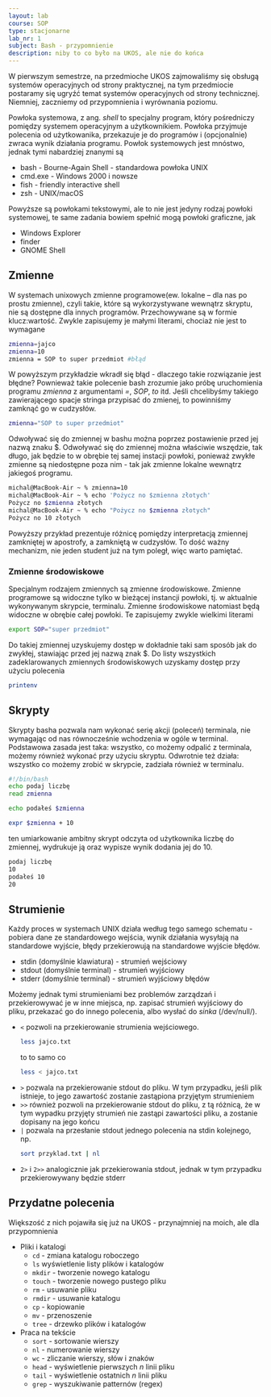 ```yaml
---
layout: lab
course: SOP
type: stacjonarne
lab_nr: 1
subject: Bash - przypomnienie
description: niby to co było na UKOS, ale nie do końca
---
```

W pierwszym semestrze, na przedmioche UKOS zajmowaliśmy się obsługą systemów operacyjnych od strony praktycznej, na tym przedmiocie postaramy się ugryźć temat systemów operacyjnych od strony technicznej. Niemniej, zaczniemy od przypomnienia i wyrównania poziomu.

Powłoka systemowa, z ang. *shell* to specjalny program, który pośredniczy pomiędzy systemem operacyjnym a użytkownikiem. Powłoka przyjmuje polecenia od użytkowanika, przekazuje je do programów i (opcjonalnie) zwraca wynik działania programu. Powłok systemowych jest mnóstwo, jednak tymi nabardziej znanymi są 
- bash - Bourne-Again Shell - standardowa powłoka UNIX
- cmd.exe - Windows 2000 i nowsze
- fish - friendly interactive shell
- zsh - UNIX/macOS

Powyższe są powłokami tekstowymi, ale to nie jest jedyny rodzaj powłoki systemowej, te same zadania bowiem spełnić mogą powłoki graficzne, jak
- Windows Explorer
- finder
- GNOME Shell

## Zmienne

W systemach unixowych zmienne programowe(ew. lokalne – dla nas po prostu zmienne), czyli takie, które są wykorzystywane wewnątrz skryptu, nie są dostępne dla innych programów. Przechowywane są w formie klucz:wartość. Zwykle zapisujemy je małymi literami, chociaż nie jest to wymagane

```bash
zmienna=jajco
zmienna=10
zmienna = SOP to super przedmiot #błąd 
```

W powyższym przykładzie wkradł się błąd - dlaczego takie rozwiązanie jest błędne? Pownieważ takie polecenie bash zrozumie jako próbę uruchomienia programu *zmienna* z argumentami *=*, *SOP*, *to* itd. Jeśli chcelibyśmy takiego zawierającego spacje stringa przypisać do zmienej, to powinniśmy zamknąć go w cudzysłów.

```bash
zmienna="SOP to super przedmiot"
```

Odwoływać się do zmiennej w bashu można poprzez postawienie przed jej nazwą znaku $. Odwoływać się do zmiennej można właściwie wszędzie, tak długo, jak będzie to w obrębie tej samej instacji powłoki, ponieważ zwykłe zmienne są niedostępne poza nim - tak jak zmienne lokalne wewnątrz jakiegoś programu. 

```bash
michal@MacBook-Air ~ % zmienna=10
michal@MacBook-Air ~ % echo 'Pożycz no $zmienna złotych'
Pożycz no $zmienna złotych
michal@MacBook-Air ~ % echo "Pożycz no $zmienna złotych"
Pożycz no 10 złotych
```

Powyższy przykład prezentuje różnicę pomiędzy interpretacją zmiennej zamkniętej w apostrofy, a zamkniętą w cudzysłów. To dość ważny mechanizm, nie jeden student już na tym poległ, więc warto pamiętać.

### Zmienne środowiskowe
Specjalnym rodzajem zmiennych są zmienne środowiskowe. Zmienne programowe są widoczne tylko w bieżącej instancji powłoki, tj. w aktualnie wykonywanym skrypcie, terminalu. Zmienne środowiskowe natomiast będą widoczne w obrębie całej powłoki. Te zapisujemy zwykle wielkimi literami

```bash
export SOP="super przedmiot"
```
Do takiej zmiennej uzyskujemy dostęp w dokładnie taki sam sposób jak do zwykłej, stawiając przed jej nazwą znak $. Do listy wszystkich zadeklarowanych zmiennych środowiskowych uzyskamy dostęp przy użyciu polecenia 
```bash
printenv
```

## Skrypty
Skrypty basha pozwala nam wykonać serię akcji (poleceń) terminala, nie wymagając od nas równocześnie wchodzenia w ogóle w terminal. Podstawowa zasada jest taka: wszystko, co możemy odpalić z terminala, możemy również wykonać przy użyciu skryptu. Odwrotnie też działa: wszystko co możemy zrobić w skrypcie, zadziała również w terminalu. 

```bash
#!/bin/bash
echo podaj liczbę
read zmienna

echo podałeś $zmienna

expr $zmienna + 10
```

ten umiarkowanie ambitny skrypt odczyta od użytkownika liczbę do zmiennej, wydrukuje ją oraz wypisze wynik dodania jej do 10. 

```bash
podaj liczbę
10
podałeś 10
20
``` 
## Strumienie
Każdy proces w systemach UNIX działa według tego samego schematu - pobiera dane ze standardowego wejścia, wynik działania wysyłają na standardowe wyjście, błędy przekierowują na standardowe wyjście błędów.
- stdin (domyślnie klawiatura) - strumień wejściowy
- stdout (domyślnie terminal) - strumień wyjściowy
- stderr (domyślnie terminal) - strumień wyjściowy błędów

Możemy jednak tymi strumieniami bez problemów zarządzań i przekierowywać je w inne miejsca, np. zapisać strumień wyjściowy do pliku, przekazać go do innego polecenia, albo wysłać do *sinka* (/dev/null/). 
- ```<``` pozwoli na przekierowanie strumienia wejściowego. 
  ```bash
  less jajco.txt
  ```
  to to samo co
  ```bash
  less < jajco.txt
  ```
- ```>``` pozwala na przekierowanie stdout do pliku. W tym przypadku, jeśli plik istnieje, to jego zawartość zostanie zastąpiona przyjętym strumieniem
- ```>>``` również pozwoli na przekierowanie stdout do pliku, z tą różnicą, że w tym wypadku przyjęty strumień nie zastąpi zawartości pliku, a zostanie dopisany na jego końcu
- ```|``` pozwala na przesłanie stdout jednego polecenia na stdin kolejnego, np.
  ```bash
  sort przyklad.txt | nl
  ```
- ```2>``` i ```2>>``` analogicznie jak przekierowania stdout, jednak w tym przypadku przekierowywany będzie stderr

## Przydatne polecenia
Większość z nich pojawiła się już na UKOS - przynajmniej na moich, ale dla przypomnienia
- Pliki i katalogi
  - ```cd``` - zmiana katalogu roboczego
  - ```ls``` wyświetlenie listy plików i katalogów
  - ```mkdir``` - tworzenie nowego katalogu
  - ```touch``` - tworzenie nowego pustego pliku
  - ```rm``` - usuwanie pliku
  - ```rmdir``` - usuwanie katalogu
  - ```cp``` - kopiowanie
  - ```mv``` - przenoszenie
  - ```tree``` - drzewko plików i katalogów
- Praca na tekście
  - ```sort``` - sortowanie wierszy
  - ```nl``` - numerowanie wierszy
  - ```wc``` - zliczanie wierszy, słów i znaków
  - ```head``` - wyświetlenie pierwszych *n* linii pliku
  - ```tail``` - wyświetlenie ostatnich *n* linii pliku
  - ```grep``` - wyszukiwanie patternów (regex)
  
